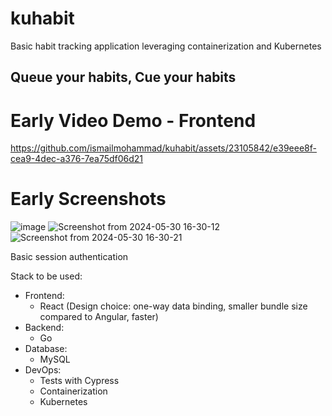 # kuhabit
Basic habit tracking application leveraging containerization and Kubernetes
## Queue your habits, Cue your habits

# Early Video Demo - Frontend
https://github.com/ismailmohammad/kuhabit/assets/23105842/e39eee8f-cea9-4dec-a376-7ea75df06d21


# Early Screenshots

![image](https://github.com/ismailmohammad/kuhabit/assets/23105842/78e2e594-e45b-4b35-b83d-460d515aae3f)
![Screenshot from 2024-05-30 16-30-12](https://github.com/ismailmohammad/kuhabit/assets/23105842/67fe6903-2d30-49a4-97c3-632135208e6b)
![Screenshot from 2024-05-30 16-30-21](https://github.com/ismailmohammad/kuhabit/assets/23105842/38ead4da-49ef-4415-86c7-c3d792db05a3)


Basic session authentication

Stack to be used:
- Frontend:
    - React (Design choice: one-way data binding, smaller bundle size compared to Angular, faster)
- Backend:
    - Go
- Database:
    - MySQL
- DevOps:
    - Tests with Cypress
    - Containerization
    - Kubernetes
